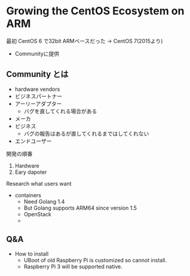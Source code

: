 # Growing the CentOS Ecosystem on ARM

最初
CentOS 6 で32bit ARMベースだった
-> CentOS 7(2015より)
- Communityに提供

## Community とは

* hardware vendors
* ビジネスパートナー
* アーリーアダプター
  * バグを直してくれる場合がある
* メーカ
* ビジネス
  * バグの報告はあるが直してくれるまではしてくれない
* エンドユーザー

開発の順番

1. Hardware
1. Eary dapoter

Research what users want
* containers
  * Need Golang 1.4
  * But Golang supports ARM64 since version 1.5
  * OpenStack
  *
## Q&A

* How to install
  * UBoot of old Raspberry Pi is customized so cannot install.
  * Raspberry Pi 3 will be supported native.

